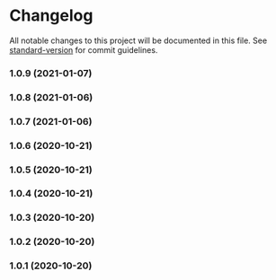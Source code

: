 # Changelog

All notable changes to this project will be documented in this file. See [standard-version](https://github.com/conventional-changelog/standard-version) for commit guidelines.

### 1.0.9 (2021-01-07)

### 1.0.8 (2021-01-06)

### 1.0.7 (2021-01-06)

### 1.0.6 (2020-10-21)

### 1.0.5 (2020-10-21)

### 1.0.4 (2020-10-21)

### 1.0.3 (2020-10-20)

### 1.0.2 (2020-10-20)

### 1.0.1 (2020-10-20)
